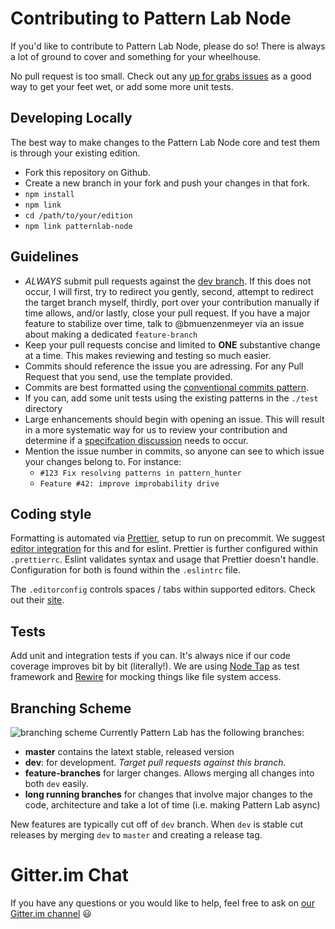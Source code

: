 # Contributing to Pattern Lab Node

If you'd like to contribute to Pattern Lab Node, please do so! There is always a lot of ground to cover and something for your wheelhouse.

No pull request is too small. Check out any [up for grabs issues](https://github.com/pattern-lab/patternlab-node/labels/up%20for%20grabs) as a good way to get your feet wet, or add some more unit tests.

## Developing Locally

The best way to make changes to the Pattern Lab Node core and test them is through your existing edition.

* Fork this repository on Github.
* Create a new branch in your fork and push your changes in that fork.
* `npm install`
* `npm link`
* `cd /path/to/your/edition`
* `npm link patternlab-node`

## Guidelines

* _ALWAYS_ submit pull requests against the [dev branch](https://github.com/pattern-lab/patternlab-node/tree/dev). If this does not occur, I will first, try to redirect you gently, second, attempt to redirect the target branch myself, thirdly, port over your contribution manually if time allows, and/or lastly, close your pull request. If you have a major feature to stabilize over time, talk to @bmuenzenmeyer via an issue about making a dedicated `feature-branch`
* Keep your pull requests concise and limited to **ONE** substantive change at a time. This makes reviewing and testing so much easier.
* Commits should reference the issue you are adressing. For any Pull Request that you send, use the template provided.
* Commits are best formatted using the [conventional commits pattern](https://conventionalcommits.org/).
* If you can, add some unit tests using the existing patterns in the `./test` directory
* Large enhancements should begin with opening an issue. This will result in a more systematic way for us to review your contribution and determine if a [specifcation discussion](https://github.com/pattern-lab/the-spec/issues) needs to occur.
* Mention the issue number in commits, so anyone can see to which issue your changes belong to. For instance:
  * `#123 Fix resolving patterns in pattern_hunter`
  * `Feature #42: improve improbability drive`

## Coding style

Formatting is automated via [Prettier](https://prettier.io/), setup to run on precommit. We suggest [editor integration](https://prettier.io/docs/en/editors.html) for this and for eslint. Prettier is further configured within `.prettierrc`. Eslint validates syntax and usage that Prettier doesn't handle. Configuration for both is found within the `.eslintrc` file.

The `.editorconfig` controls spaces / tabs within supported editors. Check out their [site](http://editorconfig.org/).

## Tests

Add unit and integration tests if you can. It's always nice if our code coverage improves bit by bit (literally!). We are using [Node Tap](http://www.node-tap.org/) as test framework and [Rewire](https://github.com/jhnns/rewire) for mocking things like file system access.

## Branching Scheme

![branching scheme](branching-scheme.png) Currently Pattern Lab has the following branches:

* **master** contains the latext stable, released version</dd>
* **dev**: for development. _Target pull requests against this branch._
* **feature-branches** for larger changes. Allows merging all changes into both `dev` easily.
* **long running branches** for changes that involve major changes to the code, architecture and take a lot of time (i.e. making Pattern Lab async)

New features are typically cut off of `dev` branch. When `dev` is stable cut releases by merging `dev` to `master` and creating a release tag.

# Gitter.im Chat

If you have any questions or you would like to help, feel free to ask on [our Gitter.im channel](https://gitter.im/pattern-lab/node) :smiley:
